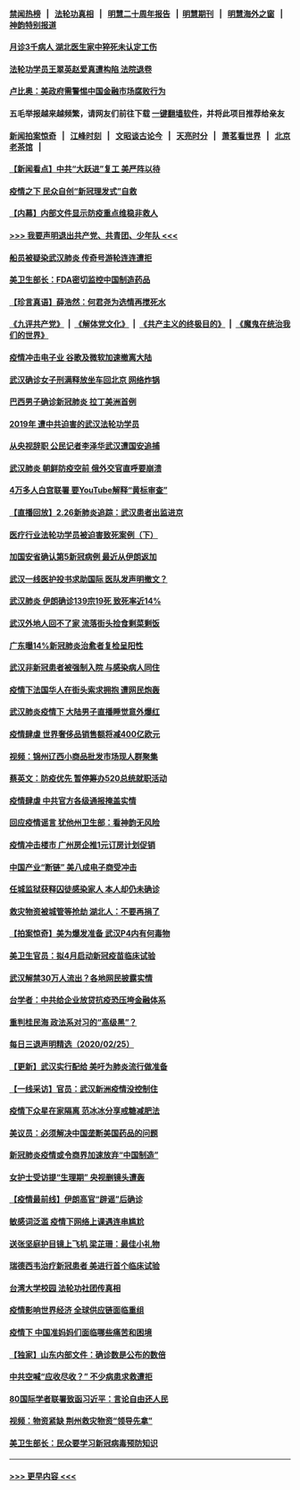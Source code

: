 #### [禁闻热榜](热点新闻.md?=0)  &nbsp;&nbsp;|&nbsp;&nbsp; [法轮功真相](https://github.com/gfw-breaker/truth/blob/master/README.md?=0) &nbsp;&nbsp;|&nbsp;&nbsp; [明慧二十周年报告](https://github.com/gfw-breaker/mh-reports/blob/master/README.md?=0) &nbsp;&nbsp;|&nbsp;&nbsp;[明慧期刊](https://github.com/gfw-breaker/mh-qikan) &nbsp;&nbsp;|&nbsp;&nbsp; [明慧海外之窗](https://github.com/gfw-breaker/mh-news/blob/master/README.md?=0) &nbsp;&nbsp;|&nbsp;&nbsp; [神韵特别报道](https://github.com/gfw-breaker/mh-news/blob/master/shenyun.md?=0)
#### [月诊3千病人 湖北医生家中猝死未认定工伤](../pages/nsc413/n11898375.md?t=02270602) 
#### [法轮功学员王翠英赵爱真遭构陷 法院退卷](../pages/nsc413/n11897965.md?t=02270602) 
#### [卢比奥：美政府需警惕中国金融市场腐败行为](../pages/nsc413/n11898327.md?t=02270602) 
#### 五毛举报越来越频繁，请网友们前往下载 [一键翻墙软件](https://github.com/gfw-breaker/ssr-accounts)，并将此项目推荐给亲友
#### [新闻拍案惊奇](https://github.com/gfw-breaker/banned-news/blob/master/pages/link4.md) &nbsp;&nbsp;|&nbsp;&nbsp; [江峰时刻](https://github.com/gfw-breaker/banned-news/blob/master/pages/link4.md) &nbsp;&nbsp;|&nbsp;&nbsp; [文昭谈古论今](https://github.com/gfw-breaker/banned-news/blob/master/pages/link4.md) &nbsp;&nbsp;|&nbsp;&nbsp; [天亮时分](https://github.com/gfw-breaker/banned-news/blob/master/pages/link4.md) &nbsp;&nbsp;|&nbsp;&nbsp; [萧茗看世界](https://github.com/gfw-breaker/banned-news/blob/master/pages/link4.md) &nbsp;&nbsp;|&nbsp;&nbsp; [北京老茶馆](https://github.com/gfw-breaker/banned-news/blob/master/pages/link4.md) &nbsp;&nbsp;|&nbsp;&nbsp; 
#### [【新闻看点】中共“大跃进”复工 美严阵以待](../pages/nsc413/n11898221.md?t=02270602) 
#### [疫情之下 民众自创“新冠理发式”自救](../pages/nsc413/n11898320.md?t=02270602) 
#### [【内幕】内部文件显示防疫重点维稳非救人](../pages/nsc413/n11896183.md?t=02270602) 
#### [>>> 我要声明退出共产党、共青团、少年队 <<<](https://github.com/begood0513/goodnews/blob/master/quit/letter.md) 
#### [船员被疑染武汉肺炎 传奇号游轮连连遭拒](../pages/nsc413/n11898226.md?t=02270602) 
#### [美卫生部长：FDA密切监控中国制造药品](../pages/nsc413/n11898231.md?t=02270602) 
#### [【珍言真语】薛浩然：何君尧为选情再搅死水](../pages/nsc413/n11898269.md?t=02270602) 
#### [《九评共产党》](https://github.com/begood0513/9ping.md/blob/master/README.md) &nbsp;|&nbsp; [《解体党文化》](../../../../jtdwh.md/blob/master/README.md)  &nbsp;|&nbsp; [《共产主义的终极目的》](../../../../gczydzjmd.md/blob/master/README.md) &nbsp;|&nbsp; [《魔鬼在统治我们的世界》](../../../../mgztzwmdsj.md/blob/master/README.md) 
#### [疫情冲击电子业 谷歌及微软加速撤离大陆](../pages/nsc413/n11898078.md?t=02270602) 
#### [武汉确诊女子刑满释放坐车回北京 网络炸锅](../pages/nsc413/n11897989.md?t=02270602) 
#### [巴西男子确诊新冠肺炎 拉丁美洲首例](../pages/nsc413/n11898020.md?t=02270602) 
#### [2019年 遭中共迫害的武汉法轮功学员](../pages/nsc413/n11897403.md?t=02270602) 
#### [从央视辞职 公民记者李泽华武汉遭国安追捕](../pages/nsc413/n11898004.md?t=02270602) 
#### [武汉肺炎 朝鲜防疫空前 俄外交官直呼要崩溃](../pages/nsc413/n11897857.md?t=02270602) 
#### [4万多人白宫联署 要YouTube解释“黄标审查”](../pages/nsc413/n11897803.md?t=02270602) 
#### [【直播回放】2.26新肺炎追踪：武汉患者出监进京](../pages/nsc413/n11897551.md?t=02270602) 
#### [医疗行业法轮功学员被迫害致死案例（下）](../pages/nsc413/n11885508.md?t=02270602) 
#### [加国安省确认第5新冠病例 最近从伊朗返加](../pages/nsc413/n11897941.md?t=02270602) 
#### [武汉一线医护投书求助国际 医队发声明撤文？](../pages/nsc413/n11897501.md?t=02270602) 
#### [武汉肺炎 伊朗确诊139宗19死 致死率近14%](../pages/nsc413/n11897547.md?t=02270602) 
#### [武汉外地人回不了家 流落街头捡食剩菜剩饭](../pages/nsc413/n11897400.md?t=02270602) 
#### [广东曝14%新冠肺炎治愈者复检呈阳性](../pages/nsc413/n11896982.md?t=02270602) 
#### [武汉非新冠患者被强制入院 与感染病人同住](../pages/nsc413/n11896414.md?t=02270602) 
#### [疫情下法国华人在街头索求拥抱 遭网民炮轰](../pages/nsc413/n11897016.md?t=02270602) 
#### [武汉肺炎疫情下 大陆男子直播睡觉意外爆红](../pages/nsc413/n11896806.md?t=02270602) 
#### [疫情肆虐 世界奢侈品销售额将减400亿欧元](../pages/nsc413/n11896893.md?t=02270602) 
#### [视频：锦州辽西小商品批发市场现人群聚集](../pages/nsc413/n11896426.md?t=02270602) 
#### [蔡英文：防疫优先 暂停筹办520总统就职活动](../pages/nsc413/n11896828.md?t=02270602) 
#### [疫情肆虐 中共官方各级通报掩盖实情](../pages/nsc413/n11882625.md?t=02270602) 
#### [回应疫情谣言 犹他州卫生部：看神韵无风险](../pages/nsc413/n11896078.md?t=02270602) 
#### [疫情冲击楼市 广州房企推1元订房计划促销](../pages/nsc413/n11896386.md?t=02270602) 
#### [中国产业“断链” 美八成电子商受冲击](../pages/nsc413/n11896736.md?t=02270602) 
#### [任城监狱获释囚徒感染家人 本人却仍未确诊](../pages/nsc413/n11896610.md?t=02270602) 
#### [救灾物资被城管等抢劫 湖北人：不要再捐了](../pages/nsc413/n11896439.md?t=02270602) 
#### [【拍案惊奇】美为爆发准备 武汉P4内有何毒物](../pages/nsc413/n11896446.md?t=02270602) 
#### [美卫生官员：拟4月启动新冠疫苗临床试验](../pages/nsc413/n11896357.md?t=02270602) 
#### [武汉解禁30万人流出？各地网民披露实情](../pages/nsc413/n11896338.md?t=02270602) 
#### [台学者：中共给企业放贷抗疫恐压垮金融体系](../pages/nsc413/n11896041.md?t=02270602) 
#### [重判桂民海 政法系对习的“高级黑”？](../pages/nsc413/n11896246.md?t=02270602) 
#### [每日三退声明精选（2020/02/25）](../pages/nsc413/n11896300.md?t=02270602) 
#### [【更新】武汉实行配给 美吁为肺炎流行做准备](../pages/nsc413/n11890652.md?t=02270602) 
#### [【一线采访】官员：武汉新洲疫情没控制住](../pages/nsc413/n11895870.md?t=02270602) 
#### [疫情下众星在家隔离 范冰冰分享戒糖减肥法](../pages/nsc413/n11896115.md?t=02270602) 
#### [美议员：必须解决中国垄断美国药品的问题](../pages/nsc413/n11895991.md?t=02270602) 
#### [新冠肺炎疫情或令商界加速放弃“中国制造”](../pages/nsc413/n11895835.md?t=02270602) 
#### [女护士受访提“生理期” 央视删镜头遭轰](../pages/nsc413/n11895768.md?t=02270602) 
#### [【疫情最前线】伊朗高官“辟谣”后确诊](../pages/nsc413/n11895902.md?t=02270602) 
#### [敏感词泛滥 疫情下网络上课遇连串尴尬](../pages/nsc413/n11895793.md?t=02270602) 
#### [送张坚庭护目镜上飞机 梁芷珊：最佳小礼物](../pages/nsc413/n11895723.md?t=02270602) 
#### [瑞德西韦治疗新冠患者 美进行首个临床试验](../pages/nsc413/n11895845.md?t=02270602) 
#### [台湾大学校园 法轮功社团传真相](../pages/nsc413/n11895392.md?t=02270602) 
#### [疫情影响世界经济 全球供应链面临重组](../pages/nsc413/n11895634.md?t=02270602) 
#### [疫情下 中国准妈妈们面临哪些痛苦和困境](../pages/nsc413/n11895683.md?t=02270602) 
#### [【独家】山东内部文件：确诊数是公布的数倍](../pages/nsc413/n11891016.md?t=02270602) 
#### [中共空喊“应收尽收？” 不少病患求救遭拒](../pages/nsc413/n11895431.md?t=02270602) 
#### [80国际学者联署致函习近平：言论自由还人民](../pages/nsc413/n11895601.md?t=02270602) 
#### [视频：物资紧缺 荆州救灾物资“领导先拿”](../pages/nsc413/n11895433.md?t=02270602) 
#### [美卫生部长：民众要学习新冠病毒预防知识](../pages/nsc413/n11895308.md?t=02270602) 

----
#### [ >>> 更早内容 <<< ](../indexes/nsc413-earlier.md)
